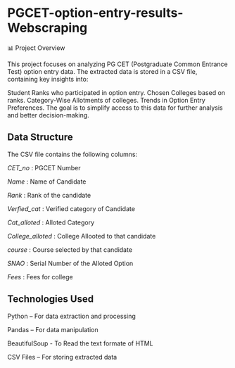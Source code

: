 # PGCET-option-entry-results-Webscraping
📊 Project Overview

This project focuses on analyzing PG CET (Postgraduate Common Entrance Test) option entry data. The extracted data is stored in a CSV file, containing key insights into:

Student Ranks who participated in option entry.
Chosen Colleges based on ranks.
Category-Wise Allotments of colleges.
Trends in Option Entry Preferences.
The goal is to simplify access to this data for further analysis and better decision-making.

## Data Structure

The CSV file contains the following columns:

*CET_no* : PGCET Number 

*Name* : Name of Candidate

*Rank* : Rank of the candidate

*Verfied_cat* : Verified category of Candidate

*Cat_alloted* : Alloted Category

*College_alloted* : College Allooted to that candidate

*course* : Course selected by that candidate

*SNAO* : Serial Number of the Alloted Option

*Fees* : Fees for college

## Technologies Used

Python – For data extraction and processing

Pandas – For data manipulation

BeautifulSoup - To Read the text formate of HTML

CSV Files – For storing extracted data
